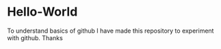 # Hello-World
To understand basics of github
I have made this repository to experiment with github. Thanks
